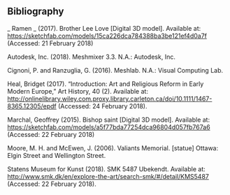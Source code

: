 
## Bibliography

_ Ramen _ (2017). Brother Lee Love [Digital 3D model]. Available at: https://sketchfab.com/models/15ca226dca784388ba3be121ef4d0a7f (Accessed: 21 February 2018)

Autodesk, Inc. (2018). Meshmixer 3.3. N.A.: Autodesk, Inc. 

Cignoni, P. and Ranzuglia, G. (2016). Meshlab. N.A.: Visual Computing Lab.

Heal, Bridget (2017). “Introduction: Art and Religious Reform in Early Modern Europe,” Art History, 40 (2). Available at: http://onlinelibrary.wiley.com.proxy.library.carleton.ca/doi/10.1111/1467-8365.12305/epdf (Accessed: 24 February 2018).

Marchal, Geoffrey (2015). Bishop saint [Digital 3D model]. Available at: https://sketchfab.com/models/a5f77bda77254dca96804d057fb767a6 (Accessed: 22 February 2018)

Moore, M. H. and McEwen, J. (2006). Valiants Memorial. [statue] Ottawa: Elgin Street and Wellington Street.

Statens Museum for Kunst (2018). SMK 5487 Ubekendt. Available at: http://www.smk.dk/en/explore-the-art/search-smk/#/detail/KMS5487 (Accessed: 22 February 2018). 
